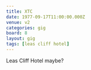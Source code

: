 ```yaml
---
title: XTC
date: 1977-09-17T11:00:00.000Z
venue: v2
categories: gig
board: 8
layout: gig
tags: [leas cliff hotel]
---
```

Leas Cliff Hotel maybe?